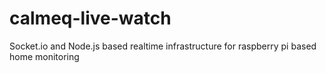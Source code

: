 # calmeq-live-watch
Socket.io and Node.js based realtime infrastructure for raspberry pi based home monitoring
